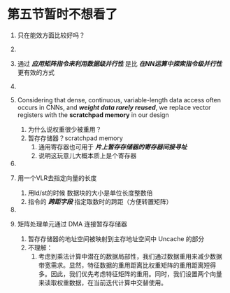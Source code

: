 # 第五节暂时不想看了

1. 只在能效方面比较好吗？
2. 
3. 通过 ***应用矩阵指令来利用数据级并行性*** 是比 ***在NN运算中探索指令级并行性*** 更有效的方式
4. 
5. Considering that dense, continuous, variable-length data access often occurs in CNNs,   and ***weight data rarely reused***, we replace vector registers                                                         with the **scratchpad memory** in our design

   1. 为什么说权重很少被重用？
   2. 暂存存储器？scratchpad memory
      1. 通用寄存器也可用于 ***片上暂存存储器的寄存器间接寻址***
      2. 说明这玩意儿大概本质上是个寄存器
6. 
7. 用一个VLR去指定向量的长度

   1. 用ld/st的时候 数据块的大小是单位长度整数倍
   2. 指令的 ***跨距字段*** 指定取数时的跨距（方便转置矩阵）
8. 
9. 矩阵处理单元通过 DMA 连接暂存存储器

   1. 暂存存储器的地址空间被映射到主存地址空间中 Uncache 的部分
   2. 不理解：
      1. 考虑到乘法计算中潜在的数据局部性，我们通过数据重用来减少数据带宽需求。显然，特征数据的重用距离比权重矩阵的重用距离短得多。因此，我们优先考虑特征矩阵的重用。同时，我们设置两个向量来读取权重数据，在当前迭代计算中交替使用。
